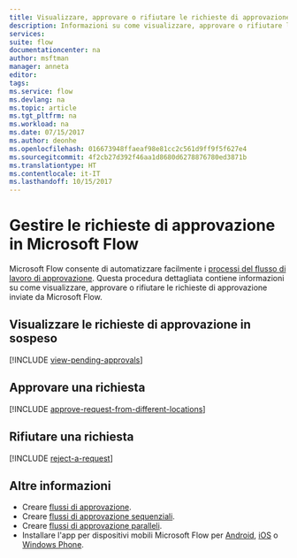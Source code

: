 ```yaml
---
title: Visualizzare, approvare o rifiutare le richieste di approvazione. | Microsoft Docs
description: Informazioni su come visualizzare, approvare o rifiutare le richieste di approvazione in Microsoft Flow.
services: 
suite: flow
documentationcenter: na
author: msftman
manager: anneta
editor: 
tags: 
ms.service: flow
ms.devlang: na
ms.topic: article
ms.tgt_pltfrm: na
ms.workload: na
ms.date: 07/15/2017
ms.author: deonhe
ms.openlocfilehash: 016673948ffaeaf98e81cc2c561d9ff9f5f627e4
ms.sourcegitcommit: 4f2cb27d392f46aa1d8680d6278876780ed3871b
ms.translationtype: HT
ms.contentlocale: it-IT
ms.lasthandoff: 10/15/2017
---
```

# <a name="manage-approval-requests-in-microsoft-flow"></a>Gestire le richieste di approvazione in Microsoft Flow
Microsoft Flow consente di automatizzare facilmente i [processi del flusso di lavoro di approvazione](modern-approvals.md). Questa procedura dettagliata contiene informazioni su come visualizzare, approvare o rifiutare le richieste di approvazione inviate da Microsoft Flow.

## <a name="view-pending-approval-requests"></a>Visualizzare le richieste di approvazione in sospeso
[!INCLUDE [view-pending-approvals](includes/view-pending-approvals.md)]

## <a name="approve-a-request"></a>Approvare una richiesta
[!INCLUDE [approve-request-from-different-locations](includes/approve-request-from-different-locations.md)]

## <a name="reject-a-request"></a>Rifiutare una richiesta
[!INCLUDE [reject-a-request](includes/reject-a-request.md)]

## <a name="learn-more"></a>Altre informazioni
* Creare [flussi di approvazione](modern-approvals.md).
* Creare [flussi di approvazione sequenziali](sequential-modern-approvals.md).
* Creare [flussi di approvazione paralleli](parallel-modern-approvals.md).
* Installare l'app per dispositivi mobili Microsoft Flow per [Android](https://aka.ms/flowmobiledocsandroid), [iOS](https://aka.ms/flowmobiledocsios) o [Windows Phone](https://aka.ms/flowmobilewindows).

